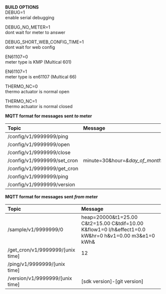 **BUILD OPTIONS**  
DEBUG=1  
enable serial debugging  
  
DEBUG_NO_METER=1  
dont wait for meter to answer  
  
DEBUG_SHORT_WEB_CONFIG_TIME=1  
dont wait for web config  
  
EN61107=0  
meter type is KMP (Multical 601)  
  
EN61107=1  
meter type is en61107 (Multical 66)  
  
THERMO_NC=0  
thermo actuator is normal open  
  
THERMO_NC=1  
thermo actuator is normal closed  
  
  
**MQTT format for messages sent _to_ meter**  

| Topic                       | Message                                                            |
| :-------------------------- | :----------------------------------------------------------------- |
| /config/v1/9999999/ping     |                                                                    |
| /config/v1/9999999/open     |                                                                    |
| /config/v1/9999999/close    |                                                                    |
| /config/v1/9999999/set_cron | minute=30&hour=*&day_of_month=*&month=*&day_of_week=*&command=open |
| /config/v1/9999999/get_cron |                                                                    |
| /config/v1/9999999/ping     |                                                                    |
| /config/v1/9999999/version  |                                                                    |
  
**MQTT format for messages sent _from_ meter**  

| Topic                            | Message                                                                                              |
| :------------------------------- | :--------------------------------------------------------------------------------------------------- |
| /sample/v1/9999999/0             | heap=20000&t1=25.00 C&t2=15.00 C&tdif=10.00 K&flow1=0 l/h&effect1=0.0 kW&hr=0 h&v1=0.00 m3&e1=0 kWh& |
| /get_cron/v1/9999999/[unix time] | 12                                                                                                   |
| /ping/v1/9999999/[unix time]     |                                                                                                      |
| /version/v1/9999999/[unix time]  | [sdk version]-[git version]                                                                          |



